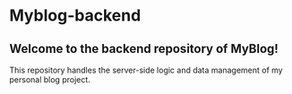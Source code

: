 # Myblog-backend
## Welcome to the backend repository of MyBlog!
This repository handles the server-side logic and data management of my personal blog project.
